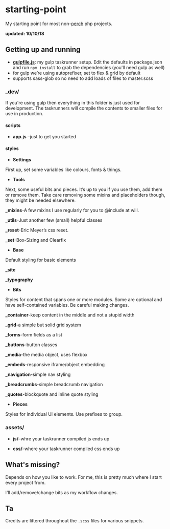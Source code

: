 starting-point
=============

My starting point for most non-[perch](https://grabaperch.com/) php projects.

**updated: 10/10/18**

## Getting up and running


* **[gulpfile.js](http://gulpjs.com/)**: my gulp taskrunner setup. Edit the defaults in package.json and run `npm install` to grab the dependencies (you'll need gulp as well)
* for gulp we’re using autoprefixer, set to flex & grid by default
* supports sass-glob so no need to add loads of files to master.scss



### _dev/

If you're using gulp then everything in this folder is just used for development. The taskrunners will compile the contents to smaller files for use in production.

#### scripts

* **app.js** –just to get you started

#### styles



* **Settings**

First up, set some variables like colours, fonts & things.


* **Tools**

Next, some useful bits and pieces. It’s up to you if you use them, add them or remove them. Take care removing some mixins and placeholders though, they might be needed elsewhere.

  **_mixins**-A few mixins I use regularly for you to @include at will.
  
  **_utils**-Just another few (small) helpful classes

  **_reset**-Eric Meyer’s css reset.
  
  **_set**-Box-Sizing and Clearfix

  
* **Base**

Default styling for basic elements

  **_site**
  
  **_typography**

  
  
* **Bits**

Styles for content that spans one or more modules. Some are optional and have self-contained variables. Be careful making changes.

  **_container**-keep content in the middle and not a stupid width

  **_grid**-a simple but solid grid system

  **_forms**-form fields as a list

  **_buttons**-button classes
  
  **_media**-the media object, uses flexbox

  **_embeds**-responsive iframe/object embedding

  **_navigation**-simple nav styling
  
  **_breadcrumbs**-simple breadcrumb navigation

  **_quotes**-blockquote and inline quote styling


* **Pieces**
 
Styles for individual UI elements. Use prefixes to group. 


### assets/

* **js/**–whre your taskrunner compiled js ends up

* **css/**–where your taskrunner compiled css ends up


## What's missing?

Depends on how you like to work. For me, this is pretty much where I start every project from. 

I'll add/remove/change bits as my workflow changes.


## Ta

Credits are littered throughout the `.scss` files for various snippets.
